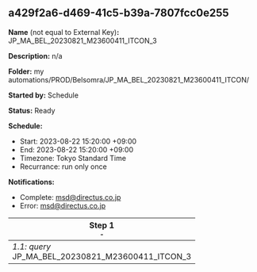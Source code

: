 ## a429f2a6-d469-41c5-b39a-7807fcc0e255

**Name** (not equal to External Key)**:** JP_MA_BEL_20230821_M23600411_ITCON_3

**Description:** n/a

**Folder:** my automations/PROD/Belsomra/JP_MA_BEL_20230821_M23600411_ITCON/

**Started by:** Schedule

**Status:** Ready

**Schedule:**

* Start: 2023-08-22 15:20:00 +09:00
* End: 2023-08-22 15:20:00 +09:00
* Timezone: Tokyo Standard Time
* Recurrance: run only once

**Notifications:**

* Complete: msd@directus.co.jp
* Error: msd@directus.co.jp

| Step 1<br>_<small>-</small>_ |
| --- |
| _1.1: query_<br>JP_MA_BEL_20230821_M23600411_ITCON_3 |
